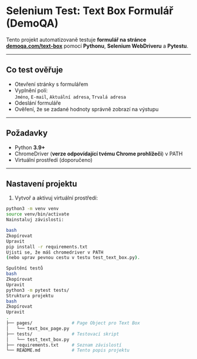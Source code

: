 # Selenium Test: Text Box Formulář (DemoQA)

Tento projekt automatizovaně testuje **formulář na stránce [demoqa.com/text-box](https://demoqa.com/text-box)** pomocí **Pythonu**, **Selenium WebDriveru** a **Pytestu**.

---

## Co test ověřuje

- Otevření stránky s formulářem
- Vyplnění polí:  
  `Jméno`, `E-mail`, `Aktuální adresa`, `Trvalá adresa`
- Odeslání formuláře
- Ověření, že se zadané hodnoty správně zobrazí na výstupu

---

## Požadavky

- Python **3.9+**
- ChromeDriver (**verze odpovídající tvému Chrome prohlížeči**) v PATH
- Virtuální prostředí (doporučeno)

---

##  Nastavení projektu

1. Vytvoř a aktivuj virtuální prostředí:

```bash
python3 -m venv venv
source venv/bin/activate
Nainstaluj závislosti:

bash
Zkopírovat
Upravit
pip install -r requirements.txt
Ujisti se, že máš chromedriver v PATH
(nebo uprav pevnou cestu v testu test_text_box.py).

Spuštění testů
bash
Zkopírovat
Upravit
python3 -m pytest tests/
Struktura projektu
bash
Zkopírovat
Upravit
.
├── pages/               # Page Object pro Text Box
│   └── text_box_page.py
├── tests/               # Testovací skript
│   └── test_text_box.py
├── requirements.txt     # Seznam závislostí
└── README.md            # Tento popis projektu
